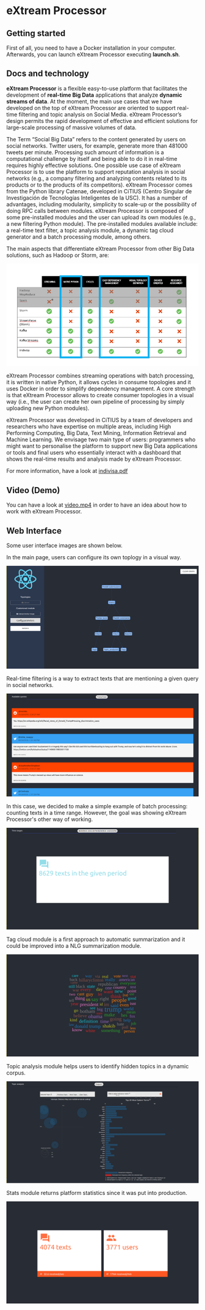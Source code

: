# eXtream Processor
## Getting started
First of all, you need to have a Docker installation in your computer. Afterwards, you can launch eXtream Processor executing **launch.sh**. 

## Docs and technology
**eXtream Processor** is a flexible easy-to-use platform that facilitates the development of **real-time Big Data** applications that analyze **dynamic streams of data**. At the moment, the main use cases that we have developed on the top of eXtream Processor are oriented to support real-time filtering and topic analysis on Social Media. eXtream Processor’s design permits the rapid development of effective and efficient solutions for large-scale processing of massive volumes of data. 

The Term “Social Big Data” refers to the content generated by users on social networks. Twitter users, for example, generate more than 481000 tweets per minute. Processing such amount of information is a computational challenge by itself and being able to do it in real-time requires highly effective solutions. One possible use case of eXtream Processor is to use the platform to support reputation analysis in social networks (e.g., a company filtering and analyzing contents related to its products or to the products of its competitors). eXtream Processor comes from the Python library Catenae, developed in CiTIUS (Centro Singular de Investigación de Tecnologías Inteligentes de la USC). It has a number of advantages, including modularity, simplicity to scale-up or the possibility of doing RPC calls between modules. eXtream Processor is composed of some pre-installed modules and the user can upload its own modules (e.g., a new filtering Python module). The pre-installed modules available include: a real-time text filter, a topic analysis module, a dynamic tag cloud generator and a batch processing module, among others.

The main aspects that differentiate eXtream Processor from other Big Data solutions, such as  Hadoop or Storm, are:

![Framework comparison](images/comparision.PNG)

eXtream Processor combines streaming operations with batch processing, it is written in native Python, it allows cycles in consume topologies and it uses Docker in order to simplify dependency management. A core strength is that eXtream Processor allows to create consumer topologies in a visual way (i.e., the user can create her own pipeline of processing by simply uploading new Python modules).

eXtream Processor was developed in CiTIUS by a team of developers and researchers who have expertise on multiple areas, including High Performing Computing, Big Data, Text Mining, Information Retrieval and  Machine Learning. We envisage two main type of users: programmers who might want to personalise the platform to support new Big Data applications or tools and final users who essentially interact with a dashboard that shows the real-time results and analysis made by eXtream Processor.

For more information, have a look at [indivisa.pdf](indivisa.pdf)

## Video (Demo)

You can have a look at [video.mp4](demo_video/video.mp4) in order to have an idea about how to work with eXtream Processor.

## Web Interface

Some user interface images are shown below.

In the main page, users can configure its own toplogy in a visual way.

![Main page](images/graph.png)

Real-time filtering is a way to extract texts that are mentioning a given query in social networks. 

![Filter module](images/filter.png)

In this case, we decided to make a simple example of batch processing: counting texts in a time range. However, the goal was showing eXtream Processor's other way of working. 

![Batch module](images/batch.png)

Tag cloud module is a first approach to automatic summarization and it could be improved into a NLG summarization module.

![Tag module](images/tag.png)

Topic analysis module helps users to identify hidden topics in a dynamic corpus.

![Topic module](images/topic.png)

Stats module returns platform statistics since it was put into production.

![Stats module](images/stats.png)
